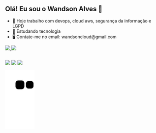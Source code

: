 ## Olá! Eu sou o Wandson Alves  👋
<ul>
<li>👔 Hoje trabalho com devops, cloud aws, segurança da informação e LGPD</li>
<li>📓 Estudando tecnologia</li>
<li>🖥 Contate-me no email: wandsoncloud@gmail.com</li>
</ul>
 
<div>
  <a href="https://github.com/wandsonalves">
  <img height="180em" src="https://github-readme-stats.vercel.app/api?username=fwandson&show_icons=true&theme=dark&include_all_commits=true&count_private=true"/>
  <img height="180em" src="https://github-readme-stats.vercel.app/api/top-langs/?username=fwandson&layout=compact&langs_count=7&theme=dark"/>
</div>
 
 ##
 
<div> 
  <a href="https://instagram.com/wandsonalvess" target="_blank"><img src="https://img.shields.io/badge/-Instagram-%23E4405F?style=for-the-badge&logo=instagram&logoColor=white" target="_blank"></a>
 	<a href = "mailto:wandsoncloud@gmail.com"><img src="https://img.shields.io/badge/-Gmail-%23333?style=for-the-badge&logo=gmail&logoColor=white" target="_blank"></a>
  <a href="https://www.linkedin.com/in/wandsonferreiraalves/" target="_blank"><img src="https://img.shields.io/badge/-LinkedIn-%230077B5?style=for-the-badge&logo=linkedin&logoColor=white" target="_blank"></a> 
 
  ![Snake animation](https://github.com/rafaballerini/rafaballerini/blob/output/github-contribution-grid-snake.svg)
 
</div>
  
  
